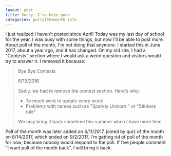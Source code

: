```yaml
---
layout: post
title: Sorry, I've been gone
categories: pollofthemonth info
---
```

I just realized I haven't posted since April! Today was my last day of school for the year. I was busy with some things, but now I'll be able to post more. About poll of the month, I'm not doing that anymore. I started this in June 2017, about a year ago, and it has changed. On my old site, I had a "Contests" section where I would ask a weird question and visitors would try to answer it. I removed it because:

> Bye Bye Contests

> 6/19/2016

> Sadly, we had to remove the contest section. Here's why:
> - To much work to update every week
> - Problems with names such as "Sparkly Unicorn " or "Stinkers rule"

> We may bring it back sometime this summer when I have more time

Poll of the month was later added on 6/11/2017, joined by quiz of the month on 6/14/2017, which ended on 9/2/2017. I'm getting rid of poll of the month for now, because nobody would respond to the poll. If five people comment "I want poll of the month back", I will bring it back.
